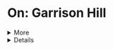 # On: Garrison Hill
<details> 
<summary>More</summary>
<br>Main
<br>Why?
<br>How?
<br>Latest?
<br>Archives?
</details>
<details> <color background hex #d4dad1> </details>
